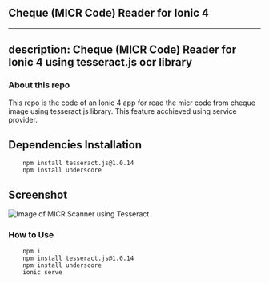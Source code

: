 ## Cheque (MICR Code) Reader for Ionic 4
---
description: Cheque (MICR Code) Reader for Ionic 4 using tesseract.js ocr library
---

### About this repo
This repo is the code of an Ionic 4 app for read the micr code from cheque image using tesseract.js library. This feature acchieved using service provider. 


## Dependencies Installation

```
	npm install tesseract.js@1.0.14
	npm install underscore
```

    

## Screenshot

![Image of MICR Scanner using Tesseract](https://github.com/AndroidManikandan5689/IonicMICRCodeReader/tree/master/screenshot/micr_tesseract.png)

### How to Use

```
	npm i
	npm install tesseract.js@1.0.14
	npm install underscore
	ionic serve
```
